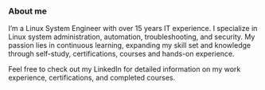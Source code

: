 ### About me

I’m a Linux System Engineer with over 15 years IT experience. I specialize in Linux system administration, automation, troubleshooting, and security. My passion lies in continuous learning, expanding my skill set and knowledge through self-study, certifications, courses and hands-on experience.

Feel free to check out my LinkedIn for detailed information on my work experience, certifications, and completed courses.
